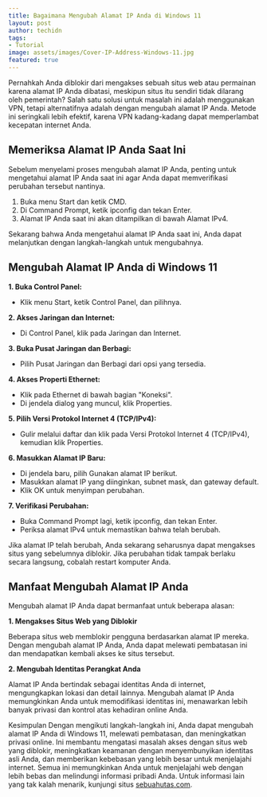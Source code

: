 ```yaml
---
title: Bagaimana Mengubah Alamat IP Anda di Windows 11
layout: post
author: techidn
tags:
- Tutorial
image: assets/images/Cover-IP-Address-Windows-11.jpg
featured: true
---
```


Pernahkah Anda diblokir dari mengakses sebuah situs web atau permainan karena alamat IP Anda dibatasi, meskipun situs itu sendiri tidak dilarang oleh pemerintah? Salah satu solusi untuk masalah ini adalah menggunakan VPN, tetapi alternatifnya adalah dengan mengubah alamat IP Anda. Metode ini seringkali lebih efektif, karena VPN kadang-kadang dapat memperlambat kecepatan internet Anda.

## Memeriksa Alamat IP Anda Saat Ini
Sebelum menyelami proses mengubah alamat IP Anda, penting untuk mengetahui alamat IP Anda saat ini agar Anda dapat memverifikasi perubahan tersebut nantinya.
1.	Buka menu Start dan ketik CMD.
2.	Di Command Prompt, ketik ipconfig dan tekan Enter.
3.	Alamat IP Anda saat ini akan ditampilkan di bawah Alamat IPv4.

Sekarang bahwa Anda mengetahui alamat IP Anda saat ini, Anda dapat melanjutkan dengan langkah-langkah untuk mengubahnya.

## Mengubah Alamat IP Anda di Windows 11
**1. Buka Control Panel:**

- Klik menu Start, ketik Control Panel, dan pilihnya.

**2. Akses Jaringan dan Internet:**

- Di Control Panel, klik pada Jaringan dan Internet.

**3. Buka Pusat Jaringan dan Berbagi:**

- Pilih Pusat Jaringan dan Berbagi dari opsi yang tersedia.

**4. Akses Properti Ethernet:**

- Klik pada Ethernet di bawah bagian "Koneksi".
- Di jendela dialog yang muncul, klik Properties.

**5. Pilih Versi Protokol Internet 4 (TCP/IPv4):**

- Gulir melalui daftar dan klik pada Versi Protokol Internet 4 (TCP/IPv4), kemudian klik Properties.

**6. Masukkan Alamat IP Baru:**

- Di jendela baru, pilih Gunakan alamat IP berikut.
- Masukkan alamat IP yang diinginkan, subnet mask, dan gateway default.
- Klik OK untuk menyimpan perubahan.

**7. Verifikasi Perubahan:**

- Buka Command Prompt lagi, ketik ipconfig, dan tekan Enter.
- Periksa alamat IPv4 untuk memastikan bahwa telah berubah.

Jika alamat IP telah berubah, Anda sekarang seharusnya dapat mengakses situs yang sebelumnya diblokir. Jika perubahan tidak tampak berlaku secara langsung, cobalah restart komputer Anda.

## Manfaat Mengubah Alamat IP Anda
Mengubah alamat IP Anda dapat bermanfaat untuk beberapa alasan:

**1. Mengakses Situs Web yang Diblokir**

Beberapa situs web memblokir pengguna berdasarkan alamat IP mereka. Dengan mengubah alamat IP Anda, Anda dapat melewati pembatasan ini dan mendapatkan kembali akses ke situs tersebut.

**2. Mengubah Identitas Perangkat Anda**

Alamat IP Anda bertindak sebagai identitas Anda di internet, mengungkapkan lokasi dan detail lainnya. Mengubah alamat IP Anda memungkinkan Anda untuk memodifikasi identitas ini, menawarkan lebih banyak privasi dan kontrol atas kehadiran online Anda.

Kesimpulan
Dengan mengikuti langkah-langkah ini, Anda dapat mengubah alamat IP Anda di Windows 11, melewati pembatasan, dan meningkatkan privasi online. Ini membantu mengatasi masalah akses dengan situs web yang diblokir, meningkatkan keamanan dengan menyembunyikan identitas asli Anda, dan memberikan kebebasan yang lebih besar untuk menjelajahi internet. Semua ini memungkinkan Anda untuk menjelajahi web dengan lebih bebas dan melindungi informasi pribadi Anda. Untuk informasi lain yang tak kalah menarik, kunjungi situs [sebuahutas.com](http://sebuahutas.com).
